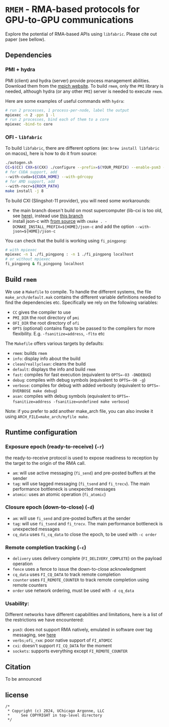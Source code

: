 # `RMEM` - RMA-based protocols for GPU-to-GPU communications


Explore the potential of RMA-based APIs using `libfabric`.
Please cite out paper (see bellow).

## Dependencies

### PMI + hydra

PMI (client) and hydra (server) provide process management abilities.
Download them from the [mpich website](https://www.mpich.org/downloads/).
To build `rmem`, only the `PMI` library is needed, although hydra (or any other `PMI`) server is needed to execute `rmem`.

Here are some examples of useful commands with `hydra`:

```bash
# run 2 processes, 1 process-per-node, label the output
mpiexec -n 2 -ppn 1 -l
# run 2 processes, bind each of them to a core
mpiexec -bind-to core
```

### OFI - `libfabric`

To build `libfabric`, there are different options (ex: `brew install libfabric` on macos), here is how to do it from source:
```bash
./autogen.sh
CC=$(CC) CXX=$(CXX) ./configure --prefix=$(YOUR_PREFIX) --enable-psm3 --enable-sockets
# for CUDA support, add
--with-cuda=${CUDA_HOME} --with-gdrcopy
# for AMD support, add
--with-rocr=${ROCM_PATH}
make install -j 8
```

To build CXI (Slingshot-11 provider), you will need some workarounds:
- the main branch doesn't build on most supercomputer (lib-cxi is too old, see [here](https://github.com/ofiwg/libfabric/issues/9835)), instead use [this branch](https://github.com/thomasgillis/libfabric/tree/dev-cxi)
- install json-c with [from source](https://github.com/json-c/json-c/releases/tag/json-c-0.17-20230812) with `cmake . -DCMAKE_INSTALL_PREFIX=${HOME}/json-c` and add the option `--with-json=${HOME}/json-c`


You can check that the build is working using `fi_pingpong`:
```bash
# with mpiexec
mpiexec -n 1 ./fi_pingpong : -n 1 ./fi_pingpong localhost
# or without mpiexec
fi_pingpong & fi_pingpong localhost
```


## Build `rmem`

We use a `Makefile` to compile.
To handle the different systems, the file `make_arch/default.mak` contains the different variable definitions needed to find the dependencies etc.
Specifically we rely on the following variables:

- `CC` gives the compiler to use
- `PMI_DIR` the root directory of `pmi`
- `OFI_DIR` the root directory of `ofi`
- `OPTS` (optional) contains flags to be passed to the compilers for more flexibility. E.g. `-fsanitize=address`, `-flto` etc

The `Makefile` offers various targets by defaults:

- `rmem`: builds `rmem`
- `info`: display info about the build
- `clean`/`reallyclean`: cleans the build
- `default`: displays the info and build `rmem`
- `fast`: compiles for fast execution (equivalent to `OPTS=-O3 -DNDEBUG`)
- `debug`: compiles with debug symbols (equivalent to `OPTS=-O0 -g`)
- `verbose`: compiles for debug with added verbosity (equivalent to `OPTS=-DVERBOSE make debug`)
- `asan`: compiles with debug symbols (equivalent to `OPTS=-fsanitize=address -fsanitize=undefined make verbose`)


Note: if you prefer to add another make_arch file, you can also invoke it using `ARCH_FILE=make_arch/myfile make`.


## Runtime configuration

### Exposure epoch (ready-to-receive) (`-r`)
the ready-to-receive protocol is used to expose readiness to reception by the target to the origin of the RMA call.
- `am`: will use active messaging (`fi_send`) and pre-posted buffers at the sender
- `tag`: will use tagged messaging (`fi_tsend` and `fi_trecv`). The main performance bottleneck is unexpected messages
- `atomic`: uses an atomic operation (`fi_atomic`)


### Closure epoch (down-to-close) (`-d`)
- `am`: will use `fi_send` and pre-posted buffers at the sender
- `tag`: will use `fi_tsend` and `fi_trecv`. The main performance bottleneck is unexpected messages
- `cq_data` uses `fi_cq_data` to close the epoch, to be used with `-c order`

### Remote completion tracking (`-c`)
- `delivery` uses delivery complete (`FI_DELIVERY_COMPLETE`) on the payload operation
- `fence` uses a fence to issue the down-to-close acknowledgment
- `cq_data` uses `FI_CQ_DATA` to track remote completion
- `counter` uses `FI_REMOTE_COUNTER` to track remote completion using remote counters
- `order` use network ordering, must be used with `-d cq_data`

### Usability:
Different networks have different capabilities and limitations, here is a list of the restrictions we have encountered:
- `psm3`: does not support RMA natively, emulated in software over tag messaging, see [here](https://ofiwg.github.io/libfabric/main/man/fi_psm3.7.html)
- `verbs;ofi_rxm`: poor native support of `FI_ATOMIC`
- `cxi`: doesn't support `FI_CQ_DATA` for the moment
- `sockets`: supports everything except `FI_REMOTE_COUNTER`

## Citation

To be announced

## license

```
/*
 * Copyright (c) 2024, UChicago Argonne, LLC
 *     See COPYRIGHT in top-level directory
 */
```


